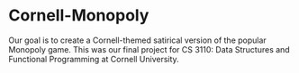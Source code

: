# Cornell-Monopoly

Our goal is to create a Cornell-themed satirical version of the popular Monopoly game. This was our
final project for CS 3110: Data Structures and Functional Programming at Cornell University. 

